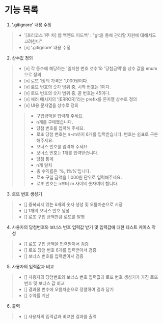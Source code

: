 # 기능 목록

1. '.gitignore' 내용 수정
> - '[프리코스 1주 차] 웹 백엔드 피드백' : "git을 통해 관리할 자원에 대해서도 고려한다"
> - [v] '.gitignore' 내용 수정

2. 상수값 정의
> - [v] 각 등수에 해당하는 '일치한 번호 갯수'와 '당첨금액'을 상수 값을 enum으로 정의
> - [v] 로또 1장의 가격은 1,000원이다.
> - [v] 로또 번호의 숫자 범위 중, 시작 번호는 1이다.
> - [v] 로또 번호의 숫자 범위 중, 끝 번호는 45이다.
> - [v] 에러 메시지의 '[ERROR]'라는 prefix를 문자열 상수로 정의
> - [v] UI용 문자열을 상수로 정의
>> - 구입금액을 입력해 주세요.
>> - n개를 구매했습니다.
>> - 당첨 번호를 입력해 주세요.
>> - 로또 당첨 번호는 n~m까지 6개를 입력받습니다. 번호는 쉼표로 구분해주세요.
>> - 보너스 번호를 입력해 주세요.
>> - 보너스 번호는 1개를 입력받습니다.
>> - 당첨 통계
>> - n개 일치
>> - 총 수익률은 '%,.1%%'입니다.
>> - 로또 구입 금액을 1,000원 단위로 입력해주세요.
>> - 로또 번호는 n부터 m 사이의 숫자여야 합니다.

3. 로또 번호 생성기
> - [] 중복되지 않는 6개의 숫자 생성 및 오름차순으로 저장
> - [] 1개의 보너스 번호 생성
> - [] 로또 구입 금액만큼 로또를 발행

4. 사용자의 당첨번호와 보너스 번호 입력값 받기 및 입력값에 대한 테스트 케이스 작성
> - [] 로또 구입 금액을 입력받아서 검증
> - [] 로또 당첨 번호 6개를 입력받아서 검증
> - [] 보너스 번호를 입력받아서 검증

5. 사용자의 입력값과 비교
> - [] 사용자의 당첨번호와 보너스 번호 입력값과 로또 번호 생성기가 가진 로또 번호 및 보너스 값 비교
> - [] 결과물 변수에 오름차순으로 정렬하여 결과 담기
> - [] 수익률 계산

6. 출력
> - [] 사용자의 입력값과 비교한 결과를 출력